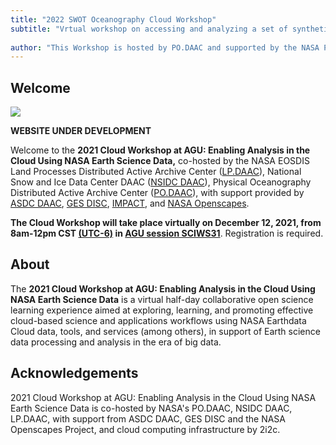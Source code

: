 ```yaml
---
title: "2022 SWOT Oceanography Cloud Workshop"
subtitle: "Vrtual workshop on accessing and analyzing a set of synthetic SWOT L2 SSH dataset hosted by PO.DAAC"
 
author: "This Workshop is hosted by PO.DAAC and supported by the NASA Physical Oceanography office, with additional support from NASA Openscapes."
---
```


## Welcome

![](https://user-images.githubusercontent.com/2915555/133526401-b79abf6c-ab0d-438d-9927-da39b7c17b96.jpg)

**WEBSITE UNDER DEVELOPMENT**

Welcome to the **2021 Cloud Workshop at AGU: Enabling Analysis in the Cloud Using NASA Earth Science Data,** co-hosted by the NASA EOSDIS Land Processes Distributed Active Archive Center ([LP.DAAC](https://lpdaac.usgs.gov/)), National Snow and Ice Data Center DAAC ([NSIDC DAAC](https://nsidc.org/daac)), Physical Oceanography Distributed Active Archive Center ([PO.DAAC](https://podaac.jpl.nasa.gov/)),  with support provided by [ASDC DAAC](https://asdc.larc.nasa.gov/), [GES DISC](https://disc.gsfc.nasa.gov/), [IMPACT](https://impact.earthdata.nasa.gov/), and [NASA Openscapes](https://nasa-openscapes.github.io/).

**The Cloud Workshop will take place virtually on December 12, 2021, from  8am-12pm CST [(UTC-6)](https://www.timeanddate.com/time/zones/cst) in [AGU session SCIWS31](https://agu.confex.com/agu/fm21/meetingapp.cgi/Session/124026)**. Registration is required. 



## About

The **2021 Cloud Workshop at AGU: Enabling Analysis in the Cloud Using NASA Earth Science Data** is a virtual half-day collaborative open science learning experience aimed at exploring, learning, and promoting effective cloud-based science and applications workflows using NASA Earthdata Cloud data, tools, and services (among others), in support of Earth science data processing and analysis in the era of big data.

## Acknowledgements

2021 Cloud Workshop at AGU: Enabling Analysis in the Cloud Using NASA Earth Science Data is co-hosted by NASA's PO.DAAC, NSIDC DAAC, LP.DAAC, with support from ASDC DAAC, GES DISC and the NASA Openscapes Project, and cloud computing infrastructure by 2i2c. 
